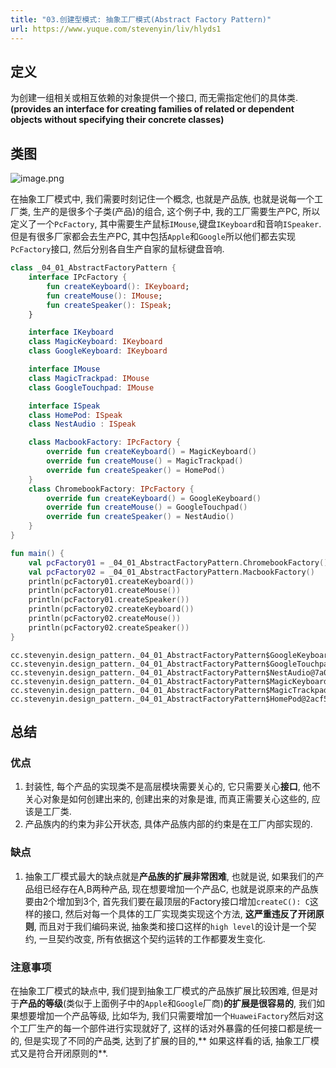 ```yaml
---
title: "03.创建型模式: 抽象工厂模式(Abstract Factory Pattern)"
url: https://www.yuque.com/stevenyin/liv/hlyds1
---
```


<a name="Rm3Ub"></a>

## 定义

为创建一组相关或相互依赖的对象提供一个接口, 而无需指定他们的具体类.
**(provides an interface for creating families of related or dependent objects without specifying their concrete classes)** <a name="b5kzn"></a>

## 类图

![image.png](../assets/hlyds1/1632156499827-32dd72e3-a621-40db-a78a-de6a46afd2a6.png)

在抽象工厂模式中, 我们需要时刻记住一个概念, 也就是产品族, 也就是说每一个工厂类, 生产的是很多个子类(产品)的组合, 这个例子中, 我的工厂需要生产PC, 所以定义了一个`PcFactory`, 其中需要生产鼠标`IMouse`,键盘`IKeyboard`和音响`ISpeaker`. 但是有很多厂家都会去生产PC, 其中包括`Apple`和`Google`所以他们都去实现`PcFactory`接口, 然后分别各自生产自家的鼠标键盘音响.

```kotlin
class _04_01_AbstractFactoryPattern {
    interface IPcFactory {
        fun createKeyboard(): IKeyboard;
        fun createMouse(): IMouse;
        fun createSpeaker(): ISpeak;
    }

    interface IKeyboard
    class MagicKeyboard: IKeyboard
    class GoogleKeyboard: IKeyboard

    interface IMouse
    class MagicTrackpad: IMouse
    class GoogleTouchpad: IMouse

    interface ISpeak
    class HomePod: ISpeak
    class NestAudio : ISpeak

    class MacbookFactory: IPcFactory {
        override fun createKeyboard() = MagicKeyboard()
        override fun createMouse() = MagicTrackpad()
        override fun createSpeaker() = HomePod()
    }
    class ChromebookFactory: IPcFactory {
        override fun createKeyboard() = GoogleKeyboard()
        override fun createMouse() = GoogleTouchpad()
        override fun createSpeaker() = NestAudio()
    }
}

fun main() {
    val pcFactory01 = _04_01_AbstractFactoryPattern.ChromebookFactory()
    val pcFactory02 = _04_01_AbstractFactoryPattern.MacbookFactory()
    println(pcFactory01.createKeyboard())
    println(pcFactory01.createMouse())
    println(pcFactory01.createSpeaker())
    println(pcFactory02.createKeyboard())
    println(pcFactory02.createMouse())
    println(pcFactory02.createSpeaker())
}
```

    cc.stevenyin.design_pattern._04_01_AbstractFactoryPattern$GoogleKeyboard@57829d67
    cc.stevenyin.design_pattern._04_01_AbstractFactoryPattern$GoogleTouchpad@7e0ea639
    cc.stevenyin.design_pattern._04_01_AbstractFactoryPattern$NestAudio@7a0ac6e3
    cc.stevenyin.design_pattern._04_01_AbstractFactoryPattern$MagicKeyboard@6fadae5d
    cc.stevenyin.design_pattern._04_01_AbstractFactoryPattern$MagicTrackpad@2d6e8792
    cc.stevenyin.design_pattern._04_01_AbstractFactoryPattern$HomePod@2acf57e3

<a name="AeZER"></a>

## 总结

<a name="hvO1h"></a>

### 优点

1. 封装性, 每个产品的实现类不是高层模块需要关心的, 它只需要关心**接口**, 他不关心对象是如何创建出来的, 创建出来的对象是谁, 而真正需要关心这些的, 应该是工厂类.
2. 产品族内的约束为非公开状态, 具体产品族内部的约束是在工厂内部实现的. <a name="hsQWq"></a>

### 缺点

1. 抽象工厂模式最大的缺点就是**产品族的扩展非常困难**, 也就是说, 如果我们的产品组已经存在A,B两种产品, 现在想要增加一个产品C, 也就是说原来的产品族要由2个增加到3个, 首先我们要在最顶层的Factory接口增加`createC(): C`这样的接口, 然后对每一个具体的工厂实现类实现这个方法, **这严重违反了开闭原则**, 而且对于我们编码来说, 抽象类和接口这样的`high level`的设计是一个契约, 一旦契约改变, 所有依据这个契约运转的工作都要发生变化. <a name="F62Aw"></a>

### 注意事项

在抽象工厂模式的缺点中, 我们提到抽象工厂模式的产品族扩展比较困难, 但是对于**产品的等级**(类似于上面例子中的`Apple`和`Google`厂商)**的扩展是很容易的**, 我们如果想要增加一个产品等级, 比如华为, 我们只需要增加一个`HuaweiFactory`然后对这个工厂生产的每一个部件进行实现就好了, 这样的话对外暴露的任何接口都是统一的, 但是实现了不同的产品类, 达到了扩展的目的,** 如果这样看的话, 抽象工厂模式又是符合开闭原则的**.
